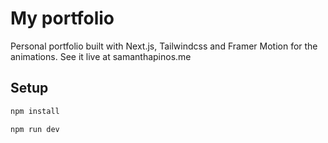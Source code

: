 # My portfolio

Personal portfolio built with Next.js, Tailwindcss and Framer Motion for the animations.
See it live at samanthapinos.me

## Setup

```bash
npm install
```

```bash
npm run dev
```